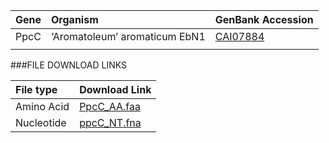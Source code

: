  Gene | Organism | GenBank Accession |
 :--- | :--- | :--- |
| PpcC | ‘Aromatoleum’ aromaticum EbN1 | [CAI07884](http://www.ncbi.nlm.nih.gov/protein/CAI07884) |
| []() | | |

###FILE DOWNLOAD LINKS

 File type | Download Link |
 :--- | :---------- | 
| Amino Acid | [PpcC_AA.faa](amino_acid/PpcC_AA.faa) |
| Nucleotide | [ppcC_NT.fna](nucleotide/ppcC_NT.fna) |
